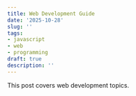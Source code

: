 ```yaml
---
title: Web Development Guide
date: '2025-10-28'
slug: ''
tags:
- javascript
- web
- programming
draft: true
description: ''
---
```


This post covers web development topics.